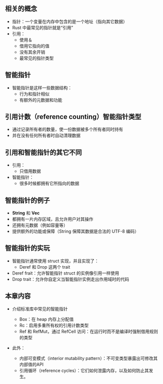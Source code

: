 
## 相关的概念
- 指针：一个变量在内存中包含的是一个地址（指向其它数据）
- Rust 中最常见的指针就是“引用”
- 引用：
  -  使用＆
  -  借用它指向的值
  -  没有其余开销
  -  最常见的指针类型


## 智能指针
- 智能指针是这样一些数据结构：
  - 行为和指针相似
  - 有额外的元数据和功能


## 引用计数（reference counting）智能指针类型
- 通过记录所有者的数量，使一份数据被多个所有者同时持有
- 并在没有任何所有者时自动清理数据

## 引用和智能指针的其它不同
- 引用：
  - 只借用数据
- 智能指针：
  - 很多时候都拥有它所指向的数据


## 智能指针的例子
- **String** 和 **Vec<T>**
- 都拥有一片内存区域，且允许用户对其操作
- 还拥有元数据（例如容量等）
- 提供额外的功能或保障（String 保障其数据是合法的 UTF-8 编码）


## 智能指针的实玩
- 智能指针通常使用 struct 实现，并且实现了：
  - Deref 和 Drop 这两个 trait
- Deref frait：允许智能指针 struct 的实例像引用一样使用
- Drop trait：允许你自定义当智能指针实例走出作用域时的代码

## 本章内容
- 介绍标准库中常见的智能指针
  - Box<T>：在 heap 内存上分配值
  - Rc<T>：启用多重所有权的引用计数类型
  - Ref<T> 和 RefMut<T>，通过 RefCell<T> 访问：在运行时而不是编译时强制借用规则的类型

- 此外：
  - 内部可变模式（interior mutability pattern）：不可变类型暴露出可修改其内部值的API
  - 引用循环（reference cycles）：它们如何泄露内存，以及如何防止其发生。